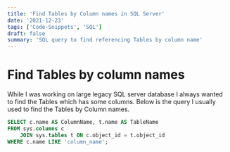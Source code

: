 ```yaml
---
title: 'Find Tables by Column names in SQL Server'
date: '2021-12-23'
tags: ['Code-Snippets', 'SQL']
draft: false
summary: 'SQL query to find referencing Tables by column name'
---
```


# Find Tables by column names
While I was working on large legacy SQL server database I always wanted to find the Tables which has some columns. Below is the query I usually used to find the Tables by Column names.

```sql
SELECT c.name AS ColumnName, t.name AS TableName
FROM sys.columns c
	JOIN sys.tables t ON c.object_id = t.object_id
WHERE c.name LIKE 'column_name';
```